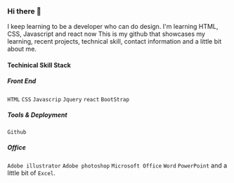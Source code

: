 ### Hi there 👋
I keep learning to be a developer who can do design. 
I'm learning HTML, CSS, Javascript and react now
This is my github that showcases my learning, recent projects, technical skill, contact information and a little bit about me.













#### Techinical Skill Stack

##### Front End
`HTML` `CSS` `Javascrip` `Jquery` `react` `BootStrap`
##### Tools & Deployment
`Github`
##### Office
`Adobe illustrator` `Adobe photoshop` `Microsoft Office` `Word` `PowerPoint` and a little bit of `Excel`.

